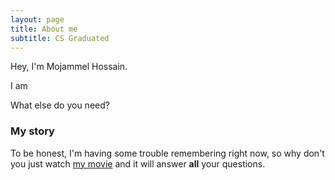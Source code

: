 ```yaml
---
layout: page
title: About me
subtitle: CS Graduated
---
```


Hey, I'm Mojammel Hossain.

I am 

What else do you need?

### My story

To be honest, I'm having some trouble remembering right now, so why don't you just watch [my movie](https://en.wikipedia.org/wiki/The_Princess_Bride_%28film%29) and it will answer **all** your questions.
